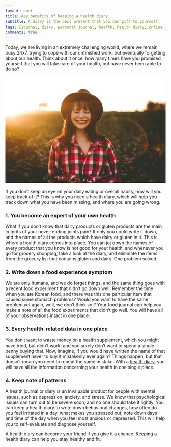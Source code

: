 ```yaml
---
layout: post
title: Key benefits of keeping a health diary 
subtitle: A diary is the best present that you can gift to yourself.
tags: [journal, diary, personal journal, health, health diary, online journal, online diary, writing, writing community]
comments: true
---
```


<p>
Today, we are living in an extremely challenging world, where we remain busy 24x7, trying to cope with our unfinished work, but eventually forgetting about our health. Think about it once, how many times have you promised yourself that you will take care of your health, but have never been able to do so?
</p>

![Key benefits of keeping a health diary ](/img/post/key-benefits-of-keeping-a-health-diary.jpg)

<p>
If you don’t keep an eye on your daily eating or overall habits, how will you keep track of it? This is why you need a health diary, which will help you track down what you have been missing, and where you are going wrong. 
</p>

<h3>1. You become an expert of your own health</h3>
<p>
What if you don’t know that dairy products or gluten products are the main culprits of your never-ending joints pain? If only you could write it down, and the names of all the products which have dairy or gluten in it. This is where a health diary comes into place. You can jot down the names of every product that you know is not good for your health, and whenever you go for grocery shopping, take a look at the diary, and eliminate the items from the grocery list that contains gluten and dairy. One problem solved. 
</p>

<h3>2. Write down a food experience symptom</h3>
<p>
We are only humans, and we do forget things, and the same thing goes with a recent food experiment that didn’t go down well. Remember the time when you ate Korean food, and there was this one particular item that caused some stomach problems? Would you want to have the same problem yet again, well, we don’t think so!? Your food journal can help you make a note of all the food experiments that didn’t go well. You will have all of your observations intact in one place. 
</p>

<h3>3. Every health-related data in one place</h3>
<p>
You don’t want to waste money on a health supplement, which you might have tried, but didn’t work, and you surely don’t want to spend a single penny buying that. Now, imagine, if you would have written the name of that supplement never to buy it mistakenly ever again? Things happen, but that doesn’t mean you need to repeat the same mistake. With a <a href="https://www.goodnightjournal.com/diary/health-diary" alt="Health diary">health diary</a>, you will have all the information concerning your health in one single place.
</p>

<h3>4. Keep note of patterns</h3>
<p>
A health journal or diary is an invaluable product for people with mental issues, such as depression, anxiety, and stress. We know that psychological issues can turn out to be severe soon, and no one should take it lightly. You can keep a health diary to write down behavioral changes, how often do you feel irritated in a day, what makes you stressed out, note down days and time of the day when you feel most anxious or depressed. This will help you to self-evaluate and diagnose yourself.
</p>

<p>
A health diary can become your friend if you give it a chance. Keeping a health diary can help you stay healthy and fit.
</p>